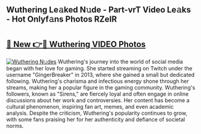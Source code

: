 ## Wuthering Le𝚊ked N𝚞de - Part-vrT Video Le𝚊ks - Hot Onlyf𝚊ns Photos RZeIR

# <h2><a href="http://ab99526.deff.icu/?id=Wuthering">🔗 New 👉🔴 Wuthering VIDEO Photos</a></h2>

[![Wuthering N𝚞des](https://i.imgur.com/rIISA9y.gif)](http://ab99526.deff.icu/?id=Wuthering)
Wuthering's journey into the world of social media began with her love for gaming. She started streaming on Twitch under the username "GingerBreaker" in 2013, where she gained a small but dedicated following. Wuthering's charisma and infectious energy shone through her streams, making her a popular figure in the gaming community. Wuthering's followers, known as "Sirens," are fiercely loyal and often engage in online discussions about her work and controversies. Her content has become a cultural phenomenon, inspiring fan art, memes, and even academic analysis. Despite the criticism, Wuthering's popularity continues to grow, with some fans praising her for her authenticity and defiance of societal norms.
